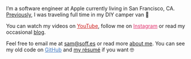 I’m a software engineer at Apple currently living in San Francisco, CA. [Previously](/blog/2022), I was traveling full time in my DIY camper van 🚐

You can watch my videos on <a href="https://youtube.com/samsoffes" style="color:#cd201f" target="_blank" rel="noopener">YouTube</a>, follow me on <a href="https://instagram.com/soffes" style="color:#e1306c" target="_blank" rel="noopener">Instagram</a> or read my occasional [blog](/blog).

Feel free to email me at [sam@soff.es](mailto:sam@soff.es) or read more [about me](/about). You can see my old code on <a href="https://github.com/soffes" style="color:#4078c0" target="_blank" rel="noopener">GitHub</a> and [my résumé](/resume) if you want 🤓
